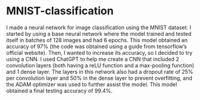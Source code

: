 # MNIST-classification

I made a neural network for image classification using the MNIST dataset. I started by using a base neural network where the model trained and tested itself in batches of 128 images and had 6 epochs. This model obtained an accuracy of 97% (the code was obtained using a guide from tensorflow’s official website). Then, I wanted to increase its accuracy, so I decided to try using a CNN. I used ChatGPT to help me create a CNN that included 2 convolution layers (both having a reLU function and a max-pooling function) and 1 dense layer. The layers in this network also had a dropout rate of 25% per convolution layer and 50% in the dense layer to prevent overfitting, and the ADAM optimizer was used to further assist the model. This model obtained a final testing accuracy of 99.4%.
